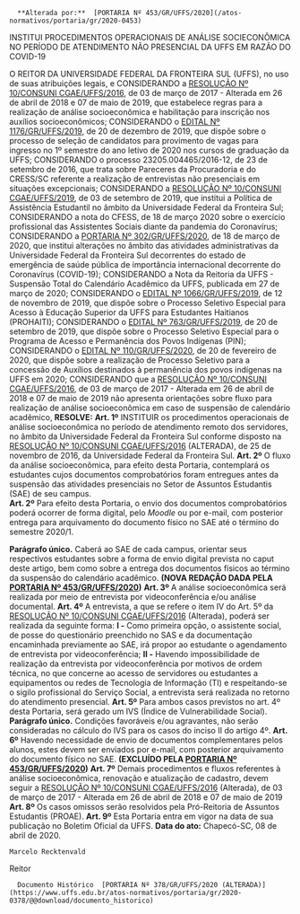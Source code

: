       **Alterada por:**  [PORTARIA Nº 453/GR/UFFS/2020](/atos-normativos/portaria/gr/2020-0453) 

   INSTITUI PROCEDIMENTOS OPERACIONAIS DE ANÁLISE SOCIECONÔMICA NO PERÍODO DE ATENDIMENTO NÃO PRESENCIAL DA UFFS EM RAZÃO DO COVID-19  

 O REITOR DA UNIVERSIDADE FEDERAL DA FRONTEIRA SUL (UFFS), no uso de suas atribuições legais, e CONSIDERANDO a [RESOLUÇÃO Nº 10/CONSUNI CGAE/UFFS/2016](https://www.uffs.edu.br/atos-normativos/resolucao/consunicgae/2016-0010), de 03 de março de 2017 - Alterada em 26 de abril de 2018 e 07 de maio de 2019, que estabelece regras para a realização de análise socioeconômica e habilitação para inscrição nos auxílios socioeconômicos; CONSIDERANDO o [EDITAL Nº 1176/GR/UFFS/2019](https://www.uffs.edu.br/atos-normativos/edital/gr/2019-1176), de 20 de dezembro de 2019, que dispõe sobre o processo de seleção de candidatos para provimento de vagas para ingresso no 1º semestre do ano letivo de 2020 nos cursos de graduação da UFFS; CONSIDERANDO o processo 23205.004465/2016-12, de 23 de setembro de 2016, que trata sobre Pareceres da Procuradoria e do CRESS/SC referente a realização de entrevistas não presenciais em situações excepcionais; CONSIDERANDO a [RESOLUÇÃO Nº 10/CONSUNI CGAE/UFFS/2019](https://www.uffs.edu.br/atos-normativos/resolucao/consunicgae/2019-0010), de 03 de setembro de 2019, que institui a Política de Assistência Estudantil no âmbito da Universidade Federal da Fronteira Sul; CONSIDERANDO a nota do CFESS, de 18 de março 2020 sobre o exercício profissional das Assistentes Sociais diante da pandemia do Coronavírus; CONSIDERANDO a [PORTARIA Nº 302/GR/UFFS/2020](https://www.uffs.edu.br/atos-normativos/portaria/gr/2020-0302), de 18 de março de 2020, que institui alterações no âmbito das atividades administrativas da Universidade Federal da Fronteira Sul decorrentes do estado de emergência de saúde pública de importância internacional decorrente do Coronavírus (COVID-19); CONSIDERANDO a Nota da Reitoria da UFFS - Suspensão Total do Calendário Acadêmico da UFFS, publicada em 27 de março de 2020; CONSIDERANDO o [EDITAL Nº 1066/GR/UFFS/2019](https://www.uffs.edu.br/atos-normativos/edital/gr/2019-1066), de 12 de novembro de 2019, que dispõe sobre o Processo Seletivo Especial para Acesso à Educação Superior da UFFS para Estudantes Haitianos (PROHAITI); CONSIDERANDO o [EDITAL Nº 763/GR/UFFS/2019](https://www.uffs.edu.br/atos-normativos/edital/gr/2019-0763), de 20 de setembro de 2019, que dispõe sobre o Processo Seletivo Especial para o Programa de Acesso e Permanência dos Povos Indígenas (PIN); CONSIDERANDO o [EDITAL Nº 110/GR/UFFS/2020](https://www.uffs.edu.br/atos-normativos/edital/gr/2020-0110), de 20 de fevereiro de 2020, que dispõe sobre a realização de Processo Seletivo para a concessão de Auxílios destinados à permanência dos povos indígenas na UFFS em 2020; CONSIDERANDO que a [RESOLUÇÃO Nº 10/CONSUNI CGAE/UFFS/2016](https://www.uffs.edu.br/atos-normativos/resolucao/consunicgae/2016-0010), de 03 de março de 2017 - Alterada em 26 de abril de 2018 e 07 de maio de 2019 não apresenta orientações sobre fluxo para realização de análise socioeconômica em caso de suspensão de calendário acadêmico, **RESOLVE:**   **Art. 1º**  INSTITUIR os procedimentos operacionais de análise socioeconômica no período de atendimento remoto dos servidores, no âmbito da Universidade Federal da Fronteira Sul conforme disposto na [RESOLUÇÃO Nº 10/CONSUNI CGAE/UFFS/2016](https://www.uffs.edu.br/atos-normativos/resolucao/consunicgae/2016-0010) (ALTERADA), de 25 de novembro de 2016, da Universidade Federal da Fronteira Sul.   **Art. 2º**  O fluxo da análise socioeconômica, para efeito desta Portaria, contemplará os estudantes cujos documentos comprobatórios foram entregues antes da suspensão das atividades presenciais no Setor de Assuntos Estudantis (SAE) de seu campus.  
 **Art. 2º** Para efeito desta Portaria, o envio dos documentos comprobatórios poderá ocorrer de forma digital, pelo *Moodle* ou por e-mail, com posterior entrega para arquivamento do documento físico no SAE até o término do semestre 2020/1.

 **Parágrafo único.** Caberá ao SAE de cada campus, orientar seus respectivos estudantes sobre a forma de envio digital prevista no caput deste artigo, bem como sobre a entrega dos documentos físicos ao término da suspensão do calendário acadêmico. **(NOVA REDAÇÃO DADA PELA [PORTARIA Nº 453/GR/UFFS/2020](https://www.uffs.edu.br/atos-normativos/portaria/gr/2020-0453))**   **Art. 3º**  A análise socioeconômica será realizada por meio de entrevista por videoconferência e/ou análise documental.   **Art. 4º**  A entrevista, a que se refere o item IV do Art. 5º da [RESOLUÇÃO Nº 10/CONSUNI CGAE/UFFS/2016](https://www.uffs.edu.br/atos-normativos/resolucao/consunicgae/2016-0010) (Alterada), poderá ser realizada da seguinte forma: **I -**  Como primeira opção, o assistente social, de posse do questionário preenchido no SAS e da documentação encaminhada previamente ao SAE, irá propor ao estudante o agendamento de entrevista por videoconferência; **II -**  Havendo impossibilidade de realização da entrevista por videoconferência por motivos de ordem técnica, no que concerne ao acesso de servidores ou estudantes a equipamentos ou redes de Tecnologia de Informação (TI) e respeitando-se o sigilo profissional do Serviço Social, a entrevista será realizada no retorno do atendimento presencial.   **Art. 5º**  Para ambos casos previstos no art. 4º desta Portaria, será gerado um IVS (Índice de Vulnerabilidade Social). **Parágrafo único.**  Condições favoráveis e/ou agravantes, não serão consideradas no cálculo do IVS para os casos do inciso II do artigo 4º.   **Art. 6º**  Havendo necessidade de envio de documentos complementares pelos alunos, estes devem ser enviados por e-mail, com posterior arquivamento do documento físico no SAE. **(EXCLUÍDO PELA [PORTARIA Nº 453/GR/UFFS/2020](https://www.uffs.edu.br/atos-normativos/portaria/gr/2020-0453))**   **Art. 7º**  Demais procedimentos e fluxos referentes à análise socioeconômica, renovação e atualização de cadastro, devem seguir a [RESOLUÇÃO Nº 10/CONSUNI CGAE/UFFS/2016](https://www.uffs.edu.br/atos-normativos/resolucao/consunicgae/2016-0010) (Alterada), de 03 de março de 2017 - Alterada em 26 de abril de 2018 e 07 de maio de 2019   **Art. 8º**  Os casos omissos serão resolvidos pela Pró-Reitoria de Assuntos Estudantis (PROAE).   **Art. 9º**  Esta Portaria entra em vigor na data de sua publicação no Boletim Oficial da UFFS.        **Data do ato:** Chapecó-SC, 08 de abril de 2020.   
 

    Marcelo Recktenvald   
 Reitor 

      Documento Histórico  [PORTARIA Nº 378/GR/UFFS/2020 (ALTERADA)](https://www.uffs.edu.br/atos-normativos/portaria/gr/2020-0378/@@download/documento_historico)     
      